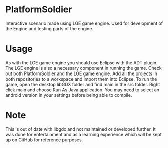 PlatformSoldier
===============

Interactive scenario made using LGE game engine. Used for development of the Engine and testing parts of the engine.


Usage
===============
As with the LGE game engine you should use Eclipse with the ADT plugin. The LGE engine is also a necessary
component in running the game. Check out both PlatformSoldier and the LGE game engine. Add all the projects in
both repositories to a workspace and import them into Eclipse. To run the game, open the desktop libGDX 
folder and find main in the src folder. Right click main and choose Run As Java application. You may need to
select an android version in your settings before being able to compile.

Note
===============
This is out of date with libgdx and not maintained or developed further. It was done for entertainment and as a learning experience which will be kept up on GitHub for reference purposes.
